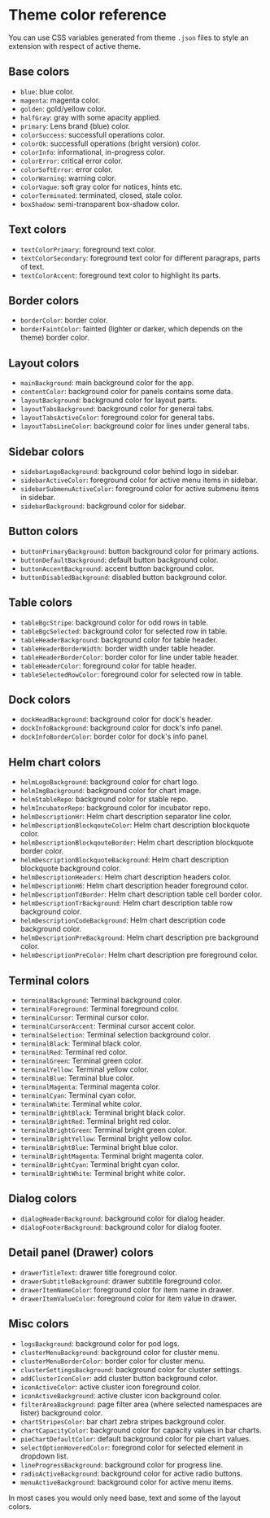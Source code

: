 # Theme color reference
You can use CSS variables generated from theme `.json` files to style an extension with respect of active theme.

## Base colors
- `blue`: blue color.
- `magenta`: magenta color.
- `golden`: gold/yellow color.
- `halfGray`: gray with some apacity applied.
- `primary`: Lens brand (blue) color.
- `colorSuccess`: successfull operations color.
- `colorOk`: successfull operations (bright version) color.
- `colorInfo`: informational, in-progress color.
- `colorError`: critical error color.
- `colorSoftError`: error color.
- `colorWarning`: warning color.
- `colorVague`: soft gray color for notices, hints etc.
- `colorTerminated`: terminated, closed, stale color.
- `boxShadow`: semi-transparent box-shadow color.

## Text colors
- `textColorPrimary`: foreground text color.
- `textColorSecondary`: foreground text color for different paragraps, parts of text.
- `textColorAccent`: foreground text color to highlight its parts.

## Border colors
- `borderColor`: border color.
- `borderFaintColor`: fainted (lighter or darker, which depends on the theme) border color.

## Layout colors
- `mainBackground`: main background color for the app.
- `contentColor`: background color for panels contains some data.
- `layoutBackground`: background color for layout parts.
- `layoutTabsBackground`: background color for general tabs.
- `layoutTabsActiveColor`: foreground color for general tabs.
- `layoutTabsLineColor`: background color for lines under general tabs.

## Sidebar colors
- `sidebarLogoBackground`: background color behind logo in sidebar.
- `sidebarActiveColor`: foreground color for active menu items in sidebar.
- `sidebarSubmenuActiveColor`: foreground color for active submenu items in sidebar.
- `sidebarBackground`: background color for sidebar.

## Button colors
- `buttonPrimaryBackground`: button background color for primary actions.
- `buttonDefaultBackground`: default button background color.
- `buttonAccentBackground`: accent button background color.
- `buttonDisabledBackground`: disabled button background color.

## Table colors
- `tableBgcStripe`: background color for odd rows in table.
- `tableBgcSelected`: background color for selected row in table.
- `tableHeaderBackground`: background color for table header.
- `tableHeaderBorderWidth`: border width under table header.
- `tableHeaderBorderColor`: border color for line under table header.
- `tableHeaderColor`: foreground color for table header.
- `tableSelectedRowColor`: foreground color for selected row in table.

## Dock colors
- `dockHeadBackground`: background color for dock's header.
- `dockInfoBackground`: background color for dock's info panel.
- `dockInfoBorderColor`: border color for dock's info panel.

## Helm chart colors
- `helmLogoBackground`: background color for chart logo.
- `helmImgBackground`: background color for chart image.
- `helmStableRepo`: background color for stable repo.
- `helmIncubatorRepo`: background color for incubator repo.
- `helmDescriptionHr`: Helm chart description separator line color.
- `helmDescriptionBlockqouteColor`: Helm chart description blockquote color.
- `helmDescriptionBlockqouteBorder`: Helm chart description blockquote border color.
- `helmDescriptionBlockquoteBackground`: Helm chart description blockquote background color.
- `helmDescriptionHeaders`: Helm chart description headers color.
- `helmDescriptionH6`: Helm chart description header foreground color.
- `helmDescriptionTdBorder`: Helm chart description table cell border color.
- `helmDescriptionTrBackground`: Helm chart description table row background color.
- `helmDescriptionCodeBackground`: Helm chart description code background color.
- `helmDescriptionPreBackground`: Helm chart description pre background color.
- `helmDescriptionPreColor`: Helm chart description pre foreground color.

## Terminal colors
- `terminalBackground`: Terminal background color.
- `terminalForeground`: Terminal foreground color.
- `terminalCursor`: Terminal cursor color.
- `terminalCursorAccent`: Terminal cursor accent color.
- `terminalSelection`: Terminal selection background color.
- `terminalBlack`: Terminal black color.
- `terminalRed`: Terminal red color.
- `terminalGreen`: Terminal green color.
- `terminalYellow`: Terminal yellow color.
- `terminalBlue`: Terminal blue color.
- `terminalMagenta`: Terminal magenta color.
- `terminalCyan`: Terminal cyan color.
- `terminalWhite`: Terminal white color.
- `terminalBrightBlack`: Terminal bright black color.
- `terminalBrightRed`: Terminal bright red color.
- `terminalBrightGreen`: Terminal bright green color.
- `terminalBrightYellow`: Terminal bright yellow color.
- `terminalBrightBlue`: Terminal bright blue color.
- `terminalBrightMagenta`: Terminal bright magenta color.
- `terminalBrightCyan`: Terminal bright cyan color.
- `terminalBrightWhite`: Terminal bright white color.

## Dialog colors
- `dialogHeaderBackground`: background color for dialog header.
- `dialogFooterBackground`: background color for dialog footer.

## Detail panel (Drawer) colors
- `drawerTitleText`: drawer title foreground color.
- `drawerSubtitleBackground`: drawer subtitle foreground color.
- `drawerItemNameColor`: foreground color for item name in drawer.
- `drawerItemValueColor`: foreground color for item value in drawer.

## Misc colors
- `logsBackground`: background color for pod logs.
- `clusterMenuBackground`: background color for cluster menu.
- `clusterMenuBorderColor`: border color for cluster menu.
- `clusterSettingsBackground`: background color for cluster settings.
- `addClusterIconColor`: add cluster button background color.
- `iconActiveColor`: active cluster icon foreground color.
- `iconActiveBackground`: active cluster icon background color.
- `filterAreaBackground`: page filter area (where selected namespaces are lister) background color.
- `chartStripesColor`: bar chart zebra stripes background color.
- `chartCapacityColor`: background color for capacity values in bar charts.
- `pieChartDefaultColor`: default background color for pie chart values.
- `selectOptionHoveredColor`: foregrond color for selected element in dropdown list.
- `lineProgressBackground`: background color for progress line.
- `radioActiveBackground`: background color for active radio buttons.
- `menuActiveBackground`: background color for active menu items.

In most cases you would only need base, text and some of the layout colors.